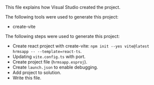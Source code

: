 This file explains how Visual Studio created the project.

The following tools were used to generate this project:
- create-vite

The following steps were used to generate this project:
- Create react project with create-vite: `npm init --yes vite@latest hrmsapp -- --template=react-ts`.
- Updating `vite.config.ts` with port.
- Create project file (`hrmsapp.esproj`).
- Create `launch.json` to enable debugging.
- Add project to solution.
- Write this file.
